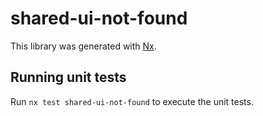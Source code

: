 # shared-ui-not-found

This library was generated with [Nx](https://nx.dev).

## Running unit tests

Run `nx test shared-ui-not-found` to execute the unit tests.
